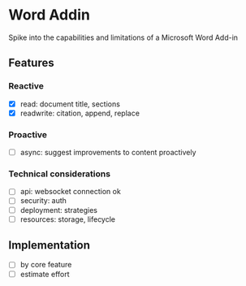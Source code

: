 # Word Addin

Spike into the capabilities and limitations of a Microsoft Word Add-in

## Features

### Reactive
- [x] read: document title, sections
- [x] readwrite: citation, append, replace

### Proactive
- [ ] async: suggest improvements to content proactively

### Technical considerations
- [ ] api: websocket connection ok
- [ ] security: auth
- [ ] deployment: strategies
- [ ] resources: storage, lifecycle

## Implementation
- [ ] by core feature
- [ ] estimate effort
